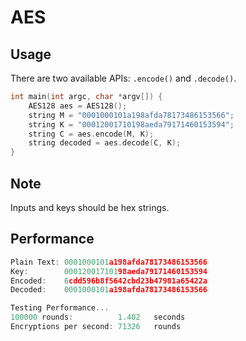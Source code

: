 # AES

## Usage

There are two available APIs: `.encode()` and `.decode()`.

~~~c++
int main(int argc, char *argv[]) {
    AES128 aes = AES128();
    string M = "0001000101a198afda78173486153566";
    string K = "00012001710198aeda79171460153594";
    string C = aes.encode(M, K);
    string decoded = aes.decode(C, K);
}
~~~



## Note

Inputs and keys should be hex strings.


## Performance
~~~c++
Plain Text:	0001000101a198afda78173486153566
Key:		00012001710198aeda79171460153594
Encoded:	6cdd596b8f5642cbd23b47981a65422a
Decoded:	0001000101a198afda78173486153566

Testing Performance...
100000 rounds: 			1.402	seconds
Encryptions per second: 71326	rounds
~~~

